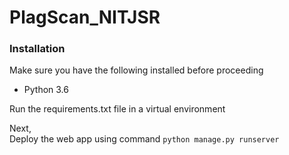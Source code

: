 # PlagScan_NITJSR

### Installation

  Make sure you have the following installed before proceeding
  
   - Python 3.6

  Run the requirements.txt file in a virtual environment
  
  Next, <br>
  Deploy the web app using command `python manage.py runserver`

   
